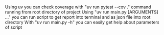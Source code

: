 Using uv you can check coverage with "uv run pytest --cov ." command running from root directory of project
Using "uv run main.py [ARGUMENTS] ..." you can run script to get report into terminal and as json file into root directory
With "uv run main.py -h" you can easily get help about parameters of script

